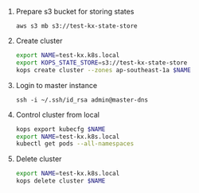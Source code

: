1. Prepare s3 bucket for storing states

    `aws s3 mb s3://test-kx-state-store`


2. Create cluster

    ``` bash
    export NAME=test-kx.k8s.local
    export KOPS_STATE_STORE=s3://test-kx-state-store
    kops create cluster --zones ap-southeast-1a $NAME
    ```

3. Login to master instance

    `ssh -i ~/.ssh/id_rsa admin@master-dns`

4. Control cluster from local

    ``` bash
    kops export kubecfg $NAME
    export NAME=test-kx.k8s.local
    kubectl get pods --all-namespaces
    ```
5. Delete cluster

    ``` bash
    export NAME=test-kx.k8s.local
    kops delete cluster $NAME
    ```
    
